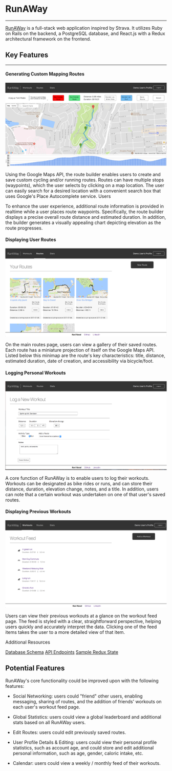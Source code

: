 # RunAWay

***

[RunAWay](http://www.runaway.today) is a full-stack web application inspired by Strava. It utilizes Ruby on Rails on the backend, a PostgreSQL database, and React.js with a Redux architectural framework on the frontend.

## Key Features
***


#### Generating Custom Mapping Routes


![Map Builder](/docs/images/map_builder.png)

  Using the Google Maps API, the route builder enables users to create and save custom cycling and/or running routes. Routes can have multiple stops (waypoints), which the user selects by clicking on a map location. The user can easily search for a desired location with a convenient search box that uses Google's Place Autocomplete service. Users

  To enhance the user experience, additional route information is provided in realtime while a user places route waypoints. Specifically, the route builder displays a precise overall route distance and estimated duration. In addition, the builder generates a visually appealing chart depicting elevation as the route progresses.


#### Displaying User Routes


![Route Feed](/docs/images/route_feed.png)

On the main routes page, users can view a gallery of their saved routes. Each route has a miniature projection of itself on the Google Maps API. Listed below this minimap are the route's key characteristics: title, distance, estimated duration, date of creation, and accessibility via bicycle/foot.


#### Logging Personal Workouts


![New Workout Form](/docs/images/new_workout.png)

A core function of RunAWay is to enable users to log their workouts. Workouts can be designated as bike rides or runs, and can store their distance, duration, elevation change, notes, and a title. In addition, users can note that a certain workout was undertaken on one of that user's saved routes.


#### Displaying Previous Workouts


![Workout Feed](/docs/images/workout_feed.png)

Users can view their previous workouts at a glance on the workout feed page. The feed is styled with a clear, straightforward perspective, helping users quickly and accurately interpret the data. Clicking one of the feed items takes the user to a more detailed view of that item.

Additional Resources

[Database Schema](/docs/schema.md)
[API Endpoints](/docs/api-endpoints.md)
[Sample Redux State](/docs/sample-state.md)

## Potential Features

RunAWay's core functionality could be improved upon with the following features:

*  Social Networking: users could "friend" other users, enabling messaging, sharing of routes, and the addition of friends' workouts on each user's workout feed page.

*  Global Statistics: users could view a global leaderboard and additional stats based on all RunAWay users.

*  Edit Routes: users could edit previously saved routes.

*  User Profile Details & Editing: users could view their personal profile statistics, such as account age, and could store and edit additional personal information, such as age, gender, caloric intake, etc.
*  Calendar: users could view a weekly / monthly feed of their workouts.
